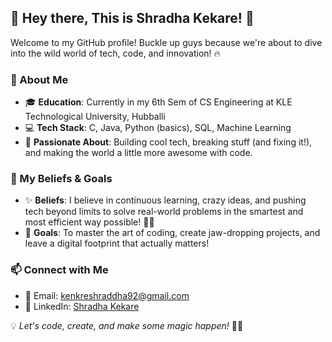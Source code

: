 ## 👋 Hey there, This is Shradha Kekare! 🚀

Welcome to my GitHub profile! Buckle up guys because we're about to dive into the wild world of tech, code, and innovation! 🔥

### 🚀 About Me
- 🎓 **Education**: Currently in my 6th Sem of CS Engineering at KLE Technological University, Hubballi
- 💻 **Tech Stack**: C, Java, Python (basics), SQL, Machine Learning
- 🎯 **Passionate About**: Building cool tech, breaking stuff (and fixing it!), and making the world a little more awesome with code.

### 🌟 My Beliefs & Goals
- ✨ **Beliefs**: I believe in continuous learning, crazy ideas, and pushing tech beyond limits to solve real-world problems in the smartest and most efficient way possible! 🚀💡
- 🎯 **Goals**: To master the art of coding, create jaw-dropping projects, and leave a digital footprint that actually matters!

### 📫 Connect with Me
- 📧 Email: kenkreshraddha92@gmail.com
- 💼 LinkedIn: [Shradha Kekare](https://www.linkedin.com/in/shradha-kekare-b33862298)

💡 *Let's code, create, and make some magic happen!* 🚀🔥
